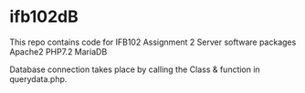 # ifb102dB
This repo contains code for IFB102 Assignment 2
Server software packages
Apache2
PHP7.2
MariaDB


Database connection takes place by calling the Class & function in querydata.php. 
